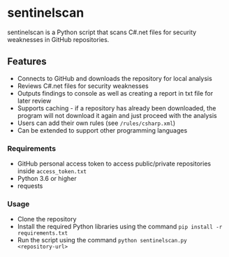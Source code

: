 <h1>sentinelscan</h1>
sentinelscan is a Python script that scans C#.net files for security weaknesses in GitHub repositories.

<h2>Features</h2> 

+ Connects to GitHub and downloads the repository for local analysis
+ Reviews C#.net files for security weaknesses
+ Outputs findings to console as well as creating a report in txt file for later review 
+ Supports caching - if a repository has already been downloaded, the program will not download it again and just proceed with the analysis 
+ Users can add their own rules (see ```/rules/csharp.xml```)
+ Can be extended to support other programming languages

<h3>Requirements</h3>

+ GitHub personal access token to access public/private repositories inside ```access_token.txt```
+ Python 3.6 or higher 
+ requests

<h3>Usage</h3>

+ Clone the repository
+ Install the required Python libraries using the command ```pip install -r requirements.txt```
+ Run the script using the command ```python sentinelscan.py <repository-url>```